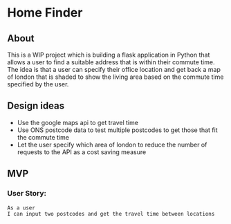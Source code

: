 # Home Finder

## About
This is a WIP project which is building a flask application in Python that allows a user to find a suitable address 
that is within their commute time. The idea is that a user can specify their office location and get back a map of london
that is shaded to show the living area based on the commute time specified by the user.

## Design ideas
- Use the google maps api to get travel time 
- Use ONS postcode data to test multiple postcodes to get those that fit the commute time
- Let the user specify which area of london to reduce the number of requests to the API as a cost saving measure


## MVP 
### User Story:
```
As a user
I can input two postcodes and get the travel time between locations
``` 